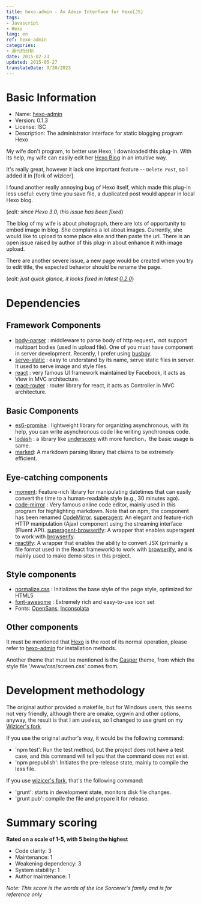 ```yaml
---
title: hexo-admin - An Admin Interface for Hexo[JS]
tags:
- Javascript
- Hexo
lang: en
ref: hexo-admin
categories:
- 源代码分析
date: 2015-02-23
updated: 2015-05-27
translateDate: 9/30/2023
---
```


# Basic Information

* Name: [hexo-admin]
* Version: 0.1.3
* License: ISC
* Description: The administrator interface for static blogging program Hexo

My wife don't program, to better use Hexo, I downloaded this plug-in. With its help, my wife can
easily edit her [Hexo Blog](http://hiyaphoto.com) in an intuitive way.

It's really great, however it lack one important feature -- `Delete Post`, so I added it in [fork of
wizicer].

I found another really annoying bug of Hexo itself, which made this plug-in less useful: every time
you save file, a duplicated post would appear in local Hexo blog.

(*edit: since Hexo 3.0, this issue has been fixed*)

The blog of my wife is about photograph, there are lots of opportunity to embed image in blog. She
complains a lot about images. Currently, she would like to upload to some place else and then paste
the url. There is an open issue raised by author of this plug-in about enhance it with image upload.

There are another severe issue, a new page would be created when you try to edit title, the expected
behavior should be rename the page.

(*edit: just quick glance, it looks fixed in latest
[0.2.0](https://github.com/jaredly/hexo-admin/commit/2b5f8529585fc2a6e9afe451f36af6e355a88e66)*)

# Dependencies

## Framework Components

* [body-parser] : middleware to parse body of http request，not support multipart bodies (used in
  upload file). One of you must have component in server development. Recently, I prefer using
  [busboy].
* [serve-static] : easy to understand by its name, serve static files in server. It used to serve
  image and style files.
* [react] : very famous UI framework maintained by Facebook, it acts as View in MVC architecture.
* [react-router] : router library for react, it acts as Controller in MVC architecture.

## Basic Components

* [es6-promise] : lightweight library for organizing asynchronous, with its help, you can write
  asynchronous code like writing synchronous code.
* [lodash] : a library like [underscore] with more function，the basic usage is same.
* [marked]: A markdown parsing library that claims to be extremely efficient.

## Eye-catching components
* [moment]: Feature-rich library for manipulating datetimes that can easily convert the time to a human-readable style (e.g., 30 minutes ago).
* [code-mirror] : Very famous online code editor, mainly used in this program for highlighting markdown. Note that on npm, the component has been renamed [CodeMirror].
[superagent]: An elegant and feature-rich HTTP manipulation (Ajax) component using the streaming interface (Fluent API).
[superagent-browserify]: A wrapper that enables superagent to work with [browserify].
* [reactify]: A wrapper that enables the ability to convert JSX (primarily a file format used in the React framework) to work with [browserify], and is mainly used to make demo sites in this project.

## Style components

* [normalize.css] : Initializes the base style of the page style, optimized for HTML5
* [font-awesome] : Extremely rich and easy-to-use icon set
* Fonts: [OpenSans], [Inconsolata]

## Other components

It must be mentioned that [Hexo] is the root of its normal operation, please refer to [hexo-admin] for installation methods.

Another theme that must be mentioned is the [Casper] theme, from which the style file '/www/css/screen.css' comes from.

# Development methodology

The original author provided a makefile, but for Windows users, this seems not very friendly, although there are omake, cygwin and other options, anyway, the result is that I am useless, so I changed to use grunt on my [Wizicer's fork].

If you use the original author's way, it would be the following command:

* 'npm test': Run the test method, but the project does not have a test case, and this command will tell you that the command does not exist.
* 'npm prepublish': Initiates the pre-release state, mainly to compile the less file.

If you use [wizicer's fork], that's the following command:

* 'grunt': starts in development state, monitors disk file changes.
* 'grunt pub': compile the file and prepare it for release.

# Summary scoring

**Rated on a scale of 1-5, with 5 being the highest**

* Code clarity: 3
* Maintenance: 1
* Weakening dependency: 3
* System stability: 1
* Author maintenance: 1

*Note: This score is the words of the Ice Sorcerer's family and is for reference only*

[hexo-admin]: http://jaredly.github.io/hexo-admin/
[Wizicer's fork]: https://github.com/wizicer/hexo-admin

[body-parser]: https://www.npmjs.com/package/body-parser
[moment]: https://www.npmjs.com/package/moment
[serve-static]: https://www.npmjs.com/package/serve-static
[code-mirror]: https://www.npmjs.com/package/code-mirror
[es6-promise]: https://www.npmjs.com/package/es6-promise
[react]: https://www.npmjs.com/package/react
[react-router]: https://www.npmjs.com/package/react-router
[lodash]: https://www.npmjs.com/package/lodash
[marked]: https://www.npmjs.com/package/marked
[reactify]: https://www.npmjs.com/package/reactify
[superagent]: https://www.npmjs.com/package/superagent
[superagent-browserify]: https://www.npmjs.com/package/superagent-browserify

[busboy]: https://www.npmjs.org/package/busboy
[codemirror]: https://www.npmjs.com/package/codemirror
[underscore]: https://www.npmjs.com/package/underscore
[browserify]: https://www.npmjs.com/package/browserify
[Casper]: https://github.com/lacymorrow/casper
[Hexo]: http://hexo.io/

[normalize.css]: http://necolas.github.io/normalize.css/
[OpenSans]: http://www.google.com/fonts/specimen/Open+Sans
[Inconsolata]: http://www.google.com/fonts/specimen/Inconsolata
[font-awesome]: http://fortawesome.github.io/Font-Awesome/
